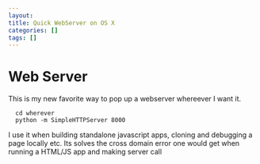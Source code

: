 ```yaml
---
layout:
title: Quick WebServer on OS X
categories: []
tags: []
---
```


# Web Server

This is my new favorite way to pop up a webserver whereever I want it.

```
  cd wherever
  python -m SimpleHTTPServer 8000
```

I use it when building standalone javascript apps, cloning and debugging a page locally etc.
Its solves the cross domain error one would get when running a HTML/JS app and making server call



